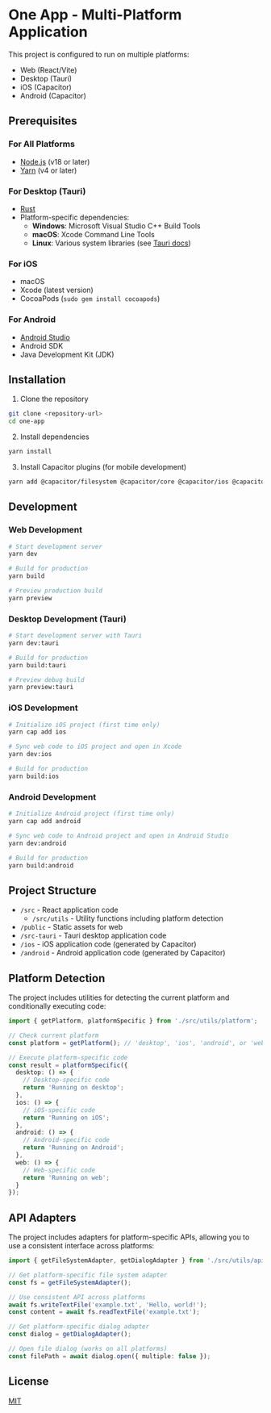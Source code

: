 # One App - Multi-Platform Application

This project is configured to run on multiple platforms:
- Web (React/Vite)
- Desktop (Tauri)
- iOS (Capacitor)
- Android (Capacitor)

## Prerequisites

### For All Platforms
- [Node.js](https://nodejs.org/) (v18 or later)
- [Yarn](https://yarnpkg.com/) (v4 or later)

### For Desktop (Tauri)
- [Rust](https://www.rust-lang.org/tools/install)
- Platform-specific dependencies:
  - **Windows**: Microsoft Visual Studio C++ Build Tools
  - **macOS**: Xcode Command Line Tools
  - **Linux**: Various system libraries (see [Tauri docs](https://tauri.app/v1/guides/getting-started/prerequisites))

### For iOS
- macOS
- Xcode (latest version)
- CocoaPods (`sudo gem install cocoapods`)

### For Android
- [Android Studio](https://developer.android.com/studio)
- Android SDK
- Java Development Kit (JDK)

## Installation

1. Clone the repository
```bash
git clone <repository-url>
cd one-app
```

2. Install dependencies
```bash
yarn install
```

3. Install Capacitor plugins (for mobile development)
```bash
yarn add @capacitor/filesystem @capacitor/core @capacitor/ios @capacitor/android @capawesome/capacitor-file-picker
```

## Development

### Web Development
```bash
# Start development server
yarn dev

# Build for production
yarn build

# Preview production build
yarn preview
```

### Desktop Development (Tauri)
```bash
# Start development server with Tauri
yarn dev:tauri

# Build for production
yarn build:tauri

# Preview debug build
yarn preview:tauri
```

### iOS Development
```bash
# Initialize iOS project (first time only)
yarn cap add ios

# Sync web code to iOS project and open in Xcode
yarn dev:ios

# Build for production
yarn build:ios
```

### Android Development
```bash
# Initialize Android project (first time only)
yarn cap add android

# Sync web code to Android project and open in Android Studio
yarn dev:android

# Build for production
yarn build:android
```

## Project Structure

- `/src` - React application code
  - `/src/utils` - Utility functions including platform detection
- `/public` - Static assets for web
- `/src-tauri` - Tauri desktop application code
- `/ios` - iOS application code (generated by Capacitor)
- `/android` - Android application code (generated by Capacitor)

## Platform Detection

The project includes utilities for detecting the current platform and conditionally executing code:

```typescript
import { getPlatform, platformSpecific } from './src/utils/platform';

// Check current platform
const platform = getPlatform(); // 'desktop', 'ios', 'android', or 'web'

// Execute platform-specific code
const result = platformSpecific({
  desktop: () => {
    // Desktop-specific code
    return 'Running on desktop';
  },
  ios: () => {
    // iOS-specific code
    return 'Running on iOS';
  },
  android: () => {
    // Android-specific code
    return 'Running on Android';
  },
  web: () => {
    // Web-specific code
    return 'Running on web';
  }
});
```

## API Adapters

The project includes adapters for platform-specific APIs, allowing you to use a consistent interface across platforms:

```typescript
import { getFileSystemAdapter, getDialogAdapter } from './src/utils/api-adapter';

// Get platform-specific file system adapter
const fs = getFileSystemAdapter();

// Use consistent API across platforms
await fs.writeTextFile('example.txt', 'Hello, world!');
const content = await fs.readTextFile('example.txt');

// Get platform-specific dialog adapter
const dialog = getDialogAdapter();

// Open file dialog (works on all platforms)
const filePath = await dialog.open({ multiple: false });
```

## License

[MIT](LICENSE)
